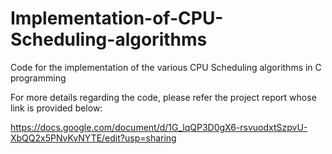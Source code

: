 # Implementation-of-CPU-Scheduling-algorithms
Code for the implementation of the various CPU Scheduling algorithms in C programming 

For more details regarding the code, please refer the project report whose link is provided below:

https://docs.google.com/document/d/1G_lqQP3D0gX6-rsvuodxtSzpvU-XbQQ2x5PNvKvNYTE/edit?usp=sharing
